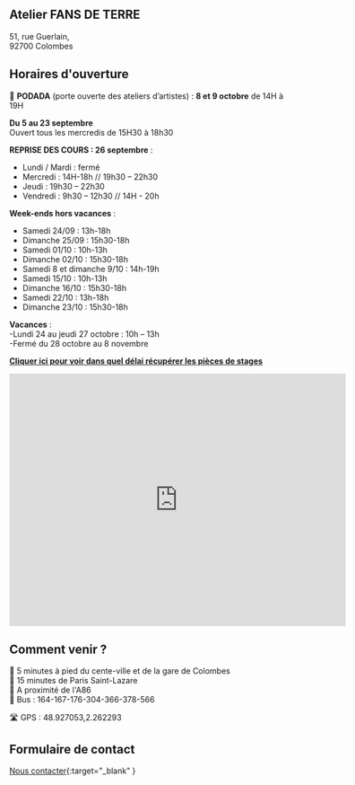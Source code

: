 ## Atelier FANS DE TERRE  
51, rue Guerlain,  
92700 Colombes
  
## Horaires d'ouverture  

🌟 **PODADA** (porte ouverte des ateliers d’artistes) : **8 et 9 octobre** de 14H à 19H  

**Du 5 au 23 septembre**  
Ouvert tous les mercredis de 15H30 à 18h30

**REPRISE DES COURS : 26 septembre** :   
- Lundi / Mardi : fermé  
- Mercredi : 14H-18h // 19h30 – 22h30  
- Jeudi : 19h30 – 22h30  
- Vendredi : 9h30 – 12h30 // 14H - 20h  

**Week-ends hors vacances** :   
- Samedi 24/09 : 13h-18h        
- Dimanche 25/09 : 15h30-18h   
- Samedi 01/10 : 10h-13h  
- Dimanche 02/10 : 15h30-18h   
- Samedi 8 et dimanche 9/10 : 14h-19h         
- Samedi 15/10 : 10h-13h        
- Dimanche 16/10 : 15h30-18h   
- Samedi 22/10 : 13h-18h   
- Dimanche 23/10 : 15h30-18h   

 **Vacances** :   
-Lundi 24 au jeudi 27 octobre : 10h – 13h  
-Fermé du 28 octobre au 8 novembre   
   

  
**[Cliquer ici pour voir dans quel délai récupérer les pièces de stages](recuperation_pieces)**  
  
  

<iframe src="https://www.google.com/maps/embed?pb=!1m18!1m12!1m3!1d2621.3848954030345!2d2.260071015676809!3d48.92711037929425!2m3!1f0!2f0!3f0!3m2!1i1024!2i768!4f13.1!3m3!1m2!1s0x47e665e842c643b1%3A0x925e853e4532c!2sAtelier%20Fans%20de%20Terre!5e0!3m2!1sfr!2sfr!4v1614334056042!5m2!1sfr!2sfr" width="600" height="450" style="border:0;" allowfullscreen="" loading="lazy"></iframe>
 
## Comment venir ?

:footprints: 5 minutes à pied du cente-ville et de la gare de Colombes  
:train2: 15 minutes de Paris Saint-Lazare  
:car: A proximité de l'A86  
:bus: Bus : 164-167-176-304-366-378-566

 :motorway: GPS : 48.927053,2.262293

## Formulaire de contact
[Nous contacter](https://docs.google.com/forms/d/e/1FAIpQLScDnAGxa7UlusJ0sVcahW_FnYDXCc4BQsAE5W8vGXzb9_z4pg/viewform?entry.1318731939&entry.625861564&entry.1682638982&entry.1661862399&entry.635975601){:target="_blank" }
